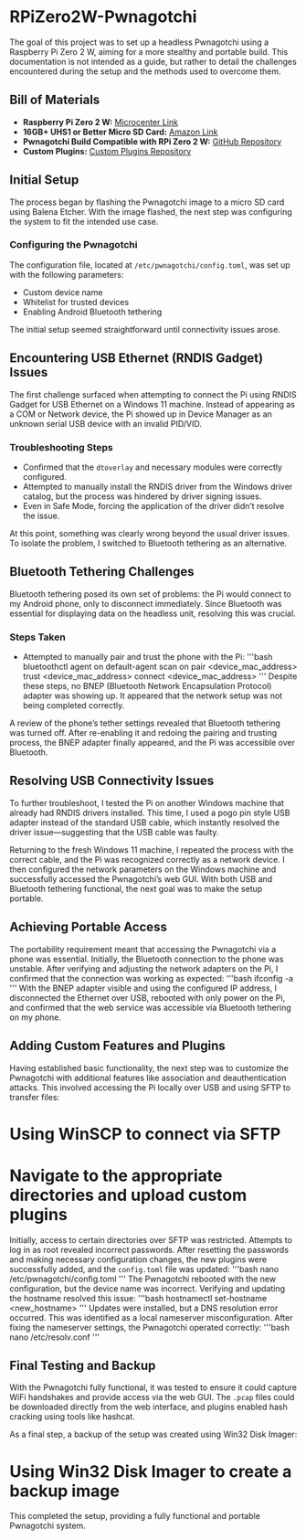 # RPiZero2W-Pwnagotchi

The goal of this project was to set up a headless Pwnagotchi using a Raspberry Pi Zero 2 W, aiming for a more stealthy and portable build. This documentation is not intended as a guide, but rather to detail the challenges encountered during the setup and the methods used to overcome them.

## Bill of Materials

- **Raspberry Pi Zero 2 W:** [Microcenter Link](https://www.microcenter.com/product/643085/raspberry-pi-zero-2-w)
- **16GB+ UHS1 or Better Micro SD Card:** [Amazon Link](https://www.amazon.com/Professional-verified-Amazon-MicroSDHC-Certified/dp/B07BYSZP73)
- **Pwnagotchi Build Compatible with RPi Zero 2 W:** [GitHub Repository](https://github.com/jayofelony/pwnagotchi)
- **Custom Plugins:** [Custom Plugins Repository](https://github.com/SHUR1K-N/Project-Pwnag0dchi)

## Initial Setup

The process began by flashing the Pwnagotchi image to a micro SD card using Balena Etcher. With the image flashed, the next step was configuring the system to fit the intended use case.

### Configuring the Pwnagotchi

The configuration file, located at `/etc/pwnagotchi/config.toml`, was set up with the following parameters:
- Custom device name
- Whitelist for trusted devices
- Enabling Android Bluetooth tethering

The initial setup seemed straightforward until connectivity issues arose.

## Encountering USB Ethernet (RNDIS Gadget) Issues

The first challenge surfaced when attempting to connect the Pi using RNDIS Gadget for USB Ethernet on a Windows 11 machine. Instead of appearing as a COM or Network device, the Pi showed up in Device Manager as an unknown serial USB device with an invalid PID/VID.

### Troubleshooting Steps

- Confirmed that the `dtoverlay` and necessary modules were correctly configured.
- Attempted to manually install the RNDIS driver from the Windows driver catalog, but the process was hindered by driver signing issues.
- Even in Safe Mode, forcing the application of the driver didn’t resolve the issue.

At this point, something was clearly wrong beyond the usual driver issues. To isolate the problem, I switched to Bluetooth tethering as an alternative.

## Bluetooth Tethering Challenges

Bluetooth tethering posed its own set of problems: the Pi would connect to my Android phone, only to disconnect immediately. Since Bluetooth was essential for displaying data on the headless unit, resolving this was crucial.

### Steps Taken

- Attempted to manually pair and trust the phone with the Pi:
  '''bash
  bluetoothctl
  agent on
  default-agent
  scan on
  pair <device_mac_address>
  trust <device_mac_address>
  connect <device_mac_address>
  '''
Despite these steps, no BNEP (Bluetooth Network Encapsulation Protocol) adapter was showing up. It appeared that the network setup was not being completed correctly.

A review of the phone’s tether settings revealed that Bluetooth tethering was turned off. After re-enabling it and redoing the pairing and trusting process, the BNEP adapter finally appeared, and the Pi was accessible over Bluetooth.

## Resolving USB Connectivity Issues

To further troubleshoot, I tested the Pi on another Windows machine that already had RNDIS drivers installed. This time, I used a pogo pin style USB adapter instead of the standard USB cable, which instantly resolved the driver issue—suggesting that the USB cable was faulty.

Returning to the fresh Windows 11 machine, I repeated the process with the correct cable, and the Pi was recognized correctly as a network device. I then configured the network parameters on the Windows machine and successfully accessed the Pwnagotchi’s web GUI. With both USB and Bluetooth tethering functional, the next goal was to make the setup portable.

## Achieving Portable Access

The portability requirement meant that accessing the Pwnagotchi via a phone was essential. Initially, the Bluetooth connection to the phone was unstable. After verifying and adjusting the network adapters on the Pi, I confirmed that the connection was working as expected:
  '''bash
  ifconfig -a
  '''
With the BNEP adapter visible and using the configured IP address, I disconnected the Ethernet over USB, rebooted with only power on the Pi, and confirmed that the web service was accessible via Bluetooth tethering on my phone.

## Adding Custom Features and Plugins

Having established basic functionality, the next step was to customize the Pwnagotchi with additional features like association and deauthentication attacks. This involved accessing the Pi locally over USB and using SFTP to transfer files:

  # Using WinSCP to connect via SFTP
  # Navigate to the appropriate directories and upload custom plugins

Initially, access to certain directories over SFTP was restricted. Attempts to log in as root revealed incorrect passwords. After resetting the passwords and making necessary configuration changes, the new plugins were successfully added, and the `config.toml` file was updated:
  '''bash
  nano /etc/pwnagotchi/config.toml
  '''
The Pwnagotchi rebooted with the new configuration, but the device name was incorrect. Verifying and updating the hostname resolved this issue:
  '''bash
  hostnamectl set-hostname <new_hostname>
  '''
Updates were installed, but a DNS resolution error occurred. This was identified as a local nameserver misconfiguration. After fixing the nameserver settings, the Pwnagotchi operated correctly:
  '''bash
  nano /etc/resolv.conf
  '''
## Final Testing and Backup

With the Pwnagotchi fully functional, it was tested to ensure it could capture WiFi handshakes and provide access via the web GUI. The `.pcap` files could be downloaded directly from the web interface, and plugins enabled hash cracking using tools like hashcat.

As a final step, a backup of the setup was created using Win32 Disk Imager:

  # Using Win32 Disk Imager to create a backup image

This completed the setup, providing a fully functional and portable Pwnagotchi system.
